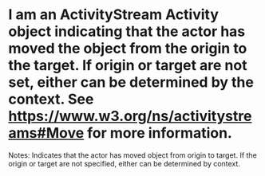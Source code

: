 I am an ActivityStream Activity object indicating that the actor has moved the object from the origin to the target. If origin or target are not set, either can be determined by the context. See https://www.w3.org/ns/activitystreams#Move for more information.
==========
 Notes: 
              Indicates that the actor has moved
              object from origin to
              target. If the origin or
              target are not specified, either can be determined by context.
             
